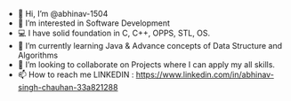 - 👋 Hi, I’m @abhinav-1504
- 👀 I’m interested in Software Development
- 💻 I have solid foundation in C, C++, OPPS, STL, OS.
- 🌱 I’m currently learning Java & Advance concepts of Data Structure and Algorithms
- 💞️ I’m looking to collaborate on Projects where I can apply my all skills.
- 📫 How to reach me LINKEDIN : https://www.linkedin.com/in/abhinav-singh-chauhan-33a821288
        

<!---
abhinav-1504/abhinav-1504 is a ✨ special ✨ repository because its `README.md` (this file) appears on your GitHub profile.
You can click the Preview link to take a look at your changes.
--->
